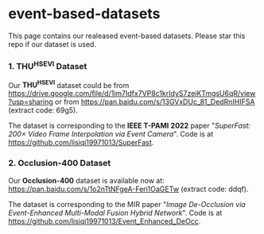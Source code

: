 # event-based-datasets
This page contains our realeased event-based datasets. Please star this repo if our dataset is used.

### 1. $\text{THU}^\text{HSEVI}$ Dataset
Our **$\text{THU}^\text{HSEVI}$** dataset could be from https://drive.google.com/file/d/1im7Idfx7VP8c1krIdyS7zeiKTmgsU6qR/view?usp=sharing or from https://pan.baidu.com/s/13GVxDUc_81_DedRnIHIFSA (extract code: 69g5). 

The dataset is corresponding to the **IEEE T-PAMI** **2022** paper "*SuperFast: 200× Video Frame Interpolation via Event Camera*". Code is at https://github.com/lisiqi19971013/SuperFast.


### 2. Occlusion-400 Dataset
Our **Occlusion-400** dataset is available now at: https://pan.baidu.com/s/1o2nTtNFgeA-Feri1OaGETw (extract code: ddqf).

The dataset is corresponding to the MIR paper "*Image De-Occlusion via Event-Enhanced Multi-Modal Fusion Hybrid Network*". Code is at https://github.com/lisiqi19971013/Event_Enhanced_DeOcc.
